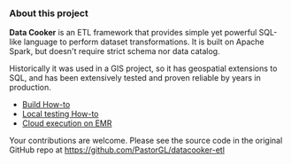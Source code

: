 ### About this project

**Data Cooker** is an ETL framework that provides simple yet powerful SQL-like language to perform dataset transformations. It is built on Apache Spark, but doesn't require strict schema nor data catalog.
 
Historically it was used in a GIS project, so it has geospatial extensions to SQL, and has been extensively tested and proven reliable by years in production.

* [Build How-to](BUILD.md)
* [Local testing How-to](LOCAL.md)
* [Cloud execution on EMR](EMR.md) 

Your contributions are welcome. Please see the source code in the original GitHub repo at https://github.com/PastorGL/datacooker-etl
